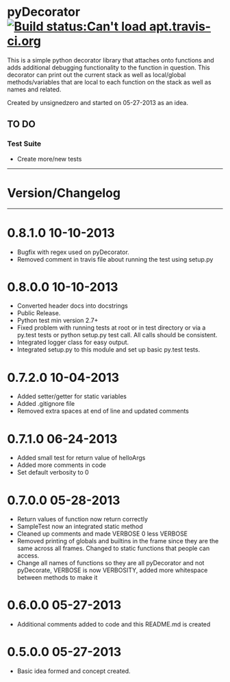 # pyDecorator [![Build status:Can't load apt.travis-ci.org](https://api.travis-ci.org/unsignedzero/pydecorator.png)](https://travis-ci.org/unsignedzero/pydecorator)

This is a simple python decorator library that attaches onto functions and
adds additional debugging functionality to the function in question. This
decorator can print out the current stack as well as local/global
methods/variables that are local to each function on the stack as well
as names and related.

Created by unsignedzero and started on 05-27-2013 as an idea.

## TO DO #
### Test Suite #
* Create more/new tests

* * * *

# Version/Changelog #

* * * *

# 0.8.1.0 10-10-2013 #
* Bugfix with regex used on pyDecorator.
* Removed comment in travis file about running the test using setup.py

# 0.8.0.0 10-10-2013 #
* Converted header docs into docstrings
* Public Release.
* Python test min version 2.7+
* Fixed problem with running tests at root or in test directory or via
  a py.test tests or python setup.py test call. All calls should be consistent.
* Integrated logger class for easy output.
* Integrated setup.py to this module and set up basic py.test tests.

# 0.7.2.0 10-04-2013 #
* Added setter/getter for static variables
* Added .gitignore file
* Removed extra spaces at end of line and updated comments

# 0.7.1.0 06-24-2013 #
* Added small test for return value of helloArgs
* Added more comments in code
* Set default verbosity to 0

# 0.7.0.0 05-28-2013 #
* Return values of function now return correctly
* SampleTest now an integrated static method
* Cleaned up comments and made VERBOSE 0 less VERBOSE
* Removed printing of globals and builtins in the frame since they are the
  same across all frames. Changed to static functions that people can access.
* Change all names of functions so they are all pyDecorator and not pyDecorate,
  VERBOSE is now VERBOSITY, added more whitespace between methods to make it

# 0.6.0.0 05-27-2013 #
* Additional comments added to code and this README.md is created

# 0.5.0.0 05-27-2013 #
* Basic idea formed and concept created.
